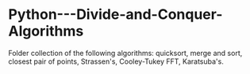 # Python---Divide-and-Conquer-Algorithms
Folder collection of the following algorithms: quicksort, merge and sort, closest pair of points, Strassen's, Cooley-Tukey FFT, Karatsuba's.
